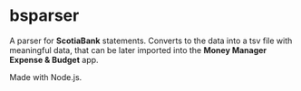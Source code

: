 # bsparser
A parser for **ScotiaBank** statements. Converts to the data into a tsv file with meaningful data, that can be later imported into the **Money Manager Expense & Budget** app.

Made with Node.js.